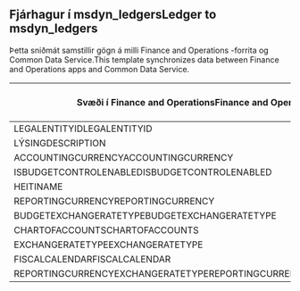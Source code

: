 ## <a name="ledger-to-msdyn_ledgers"></a><span data-ttu-id="c1e8c-101">Fjárhagur í msdyn_ledgers</span><span class="sxs-lookup"><span data-stu-id="c1e8c-101">Ledger to msdyn_ledgers</span></span>

<span data-ttu-id="c1e8c-102">Þetta sniðmát samstillir gögn á milli Finance and Operations -forrita og Common Data Service.</span><span class="sxs-lookup"><span data-stu-id="c1e8c-102">This template synchronizes data between Finance and Operations apps and Common Data Service.</span></span>

<span data-ttu-id="c1e8c-103">Svæði í Finance and Operations</span><span class="sxs-lookup"><span data-stu-id="c1e8c-103">Finance and Operations field</span></span> | <span data-ttu-id="c1e8c-104">Gerð vörpunar</span><span class="sxs-lookup"><span data-stu-id="c1e8c-104">Map type</span></span> | <span data-ttu-id="c1e8c-105">Annar Dynamics 365 reitur</span><span class="sxs-lookup"><span data-stu-id="c1e8c-105">Other Dynamics 365 field</span></span> | <span data-ttu-id="c1e8c-106">Sjálfgildi</span><span class="sxs-lookup"><span data-stu-id="c1e8c-106">Default value</span></span>
---|---|---|---
<span data-ttu-id="c1e8c-107">LEGALENTITYID</span><span class="sxs-lookup"><span data-stu-id="c1e8c-107">LEGALENTITYID</span></span> | >> | <span data-ttu-id="c1e8c-108">msdyn_company.cdm_companycode</span><span class="sxs-lookup"><span data-stu-id="c1e8c-108">msdyn_company.cdm_companycode</span></span> | 
<span data-ttu-id="c1e8c-109">LÝSING</span><span class="sxs-lookup"><span data-stu-id="c1e8c-109">DESCRIPTION</span></span> | >> | <span data-ttu-id="c1e8c-110">msdyn_description</span><span class="sxs-lookup"><span data-stu-id="c1e8c-110">msdyn_description</span></span> | 
<span data-ttu-id="c1e8c-111">ACCOUNTINGCURRENCY</span><span class="sxs-lookup"><span data-stu-id="c1e8c-111">ACCOUNTINGCURRENCY</span></span> | >> | <span data-ttu-id="c1e8c-112">msdyn_accountingcurrency.isocurrencycode</span><span class="sxs-lookup"><span data-stu-id="c1e8c-112">msdyn_accountingcurrency.isocurrencycode</span></span> | 
<span data-ttu-id="c1e8c-113">ISBUDGETCONTROLENABLED</span><span class="sxs-lookup"><span data-stu-id="c1e8c-113">ISBUDGETCONTROLENABLED</span></span> | >> | <span data-ttu-id="c1e8c-114">msdyn_isbudgetcontrolenabled</span><span class="sxs-lookup"><span data-stu-id="c1e8c-114">msdyn_isbudgetcontrolenabled</span></span> | 
<span data-ttu-id="c1e8c-115">HEITI</span><span class="sxs-lookup"><span data-stu-id="c1e8c-115">NAME</span></span> | >> | <span data-ttu-id="c1e8c-116">msdyn_name</span><span class="sxs-lookup"><span data-stu-id="c1e8c-116">msdyn_name</span></span> | 
<span data-ttu-id="c1e8c-117">REPORTINGCURRENCY</span><span class="sxs-lookup"><span data-stu-id="c1e8c-117">REPORTINGCURRENCY</span></span> | >> | <span data-ttu-id="c1e8c-118">msdyn_reportingcurrency.isocurrencycode</span><span class="sxs-lookup"><span data-stu-id="c1e8c-118">msdyn_reportingcurrency.isocurrencycode</span></span> | 
<span data-ttu-id="c1e8c-119">BUDGETEXCHANGERATETYPE</span><span class="sxs-lookup"><span data-stu-id="c1e8c-119">BUDGETEXCHANGERATETYPE</span></span> | >> | <span data-ttu-id="c1e8c-120">msdyn_budgetexchangeratetype.msdyn_name</span><span class="sxs-lookup"><span data-stu-id="c1e8c-120">msdyn_budgetexchangeratetype.msdyn_name</span></span> | 
<span data-ttu-id="c1e8c-121">CHARTOFACCOUNTS</span><span class="sxs-lookup"><span data-stu-id="c1e8c-121">CHARTOFACCOUNTS</span></span> | >> | <span data-ttu-id="c1e8c-122">msdyn_chartofaccounts.msdyn_name</span><span class="sxs-lookup"><span data-stu-id="c1e8c-122">msdyn_chartofaccounts.msdyn_name</span></span> | 
<span data-ttu-id="c1e8c-123">EXCHANGERATETYPE</span><span class="sxs-lookup"><span data-stu-id="c1e8c-123">EXCHANGERATETYPE</span></span> | >> | <span data-ttu-id="c1e8c-124">msdyn_exchangeratetype.msdyn_name</span><span class="sxs-lookup"><span data-stu-id="c1e8c-124">msdyn_exchangeratetype.msdyn_name</span></span> | 
<span data-ttu-id="c1e8c-125">FISCALCALENDAR</span><span class="sxs-lookup"><span data-stu-id="c1e8c-125">FISCALCALENDAR</span></span> | >> | <span data-ttu-id="c1e8c-126">msdyn_fiscalcalendar.msdyn_calendar</span><span class="sxs-lookup"><span data-stu-id="c1e8c-126">msdyn_fiscalcalendar.msdyn_calendar</span></span> | 
<span data-ttu-id="c1e8c-127">REPORTINGCURRENCYEXCHANGERATETYPE</span><span class="sxs-lookup"><span data-stu-id="c1e8c-127">REPORTINGCURRENCYEXCHANGERATETYPE</span></span> | >> | <span data-ttu-id="c1e8c-128">msdyn_reportingcurrencyexchangeratetype.msdyn_name</span><span class="sxs-lookup"><span data-stu-id="c1e8c-128">msdyn_reportingcurrencyexchangeratetype.msdyn_name</span></span> | 
